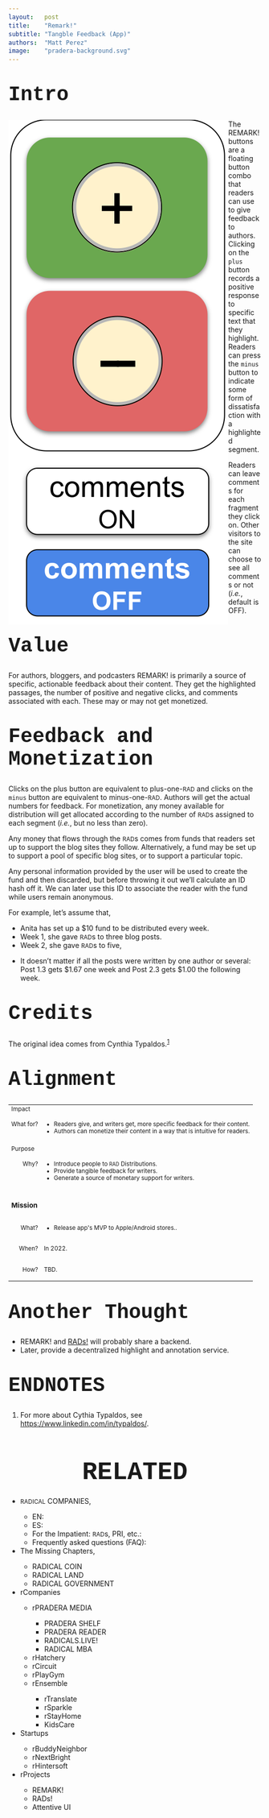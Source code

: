 ```yaml
---
layout:   post
title:    "Remark!"
subtitle: "Tangble Feedback (App)"
authors:  "Matt Perez"
image:    "pradera-background.svg"
---
```


<div style="display: none; ">
 <p>For authors, bloggers, and podcasters REMARK! is primarily a source of specific, actionable feedback about their content. They get the highlighted passages, the number of positive and negative clicks, and comments associated with each. These may or may not get monetized.</p>
</div>

<h1 style="font-size:40px; font-family:Courier New, monospace; margin-top:40px; ">Intro</h1>
 <img src="/assets/img/remark-buttons-vertical.svg" style="height:fit-content(20em); float:left; ">
 <p>The REMARK! buttons are a floating button combo that readers can use to give feedback to authors. Clicking on the <code>plus</code> button records a positive response to specific text that they highlight. Readers can press the <code>minus</code> button to indicate some form of dissatisfaction with a highlighted segment.</p>
 <p>Readers can leave comments for each fragment they click on. Other visitors to the site can choose to see all comments or not (<em>i.e.</em>, default is OFF).</p>

<h1 style="font-size:40px; font-family:Courier New, monospace; margin-top:40px; ">Value</h1>
 <p>For authors, bloggers, and podcasters REMARK! is primarily a source of specific, actionable feedback about their content. They get the highlighted passages, the number of positive and negative clicks, and comments associated with each. These may or may not get monetized.</p>

<h1 style="font-size:40px; font-family:Courier New, monospace; margin-top:40px; ">Feedback and Monetization</h1>
 <p>Clicks on the plus button are equivalent to plus-one-<span style="font-size:smaller; ">RAD</span> and clicks on the <code>minus</code> button are equivalent to minus-one-<span style="font-size:smaller; ">RAD</span>. Authors will get the actual numbers for feedback. For monetization, any money available for distribution will get allocated according to the number of <span style="font-size:smaller; ">RAD</span>s assigned to each segment (<em>i.e.</em>, but no less than zero).</p>
 <p>Any money that flows through the <span style="font-size:smaller; ">RAD</span>s comes from funds that readers set up to support the blog sites they follow. Alternatively, a fund may be set up to support a pool of specific blog sites, or to support a particular topic.</p>
 <p>Any personal information provided by the user will be used to create the fund and then discarded, but before throwing it out we’ll calculate an ID hash off it. We can later use this ID to associate the reader with the fund while users remain anonymous.</p>
 <p>For example, let’s assume that,</p>
 <ul>
  <li>Anita has set up a $10 fund to be distributed every week.</li>
  <li>Week 1, she gave <span style="font-size:smaller; ">RAD</span>s to three blog posts.</li>
  <li>Week 2, she gave <span style="font-size:smaller; ">RAD</span>s to five,</li>
 </ul>
 <ul>
  <li>It doesn’t matter if all the posts were written by one author or several: Post 1.3 gets $1.67 one week and Post 2.3 gets $1.00 the following week.</li>
 </ul>

<h1 style="font-size:40px; font-family:Courier New, monospace; margin-top:40px; ">Credits</h1>
 <p>The original idea comes from Cynthia Typaldos.<sup id="fnref1"><a href="#fn1" rel="footnote">1</a></sup></p>

<h1 style="font-size:40px; font-family:Courier New, monospace; margin-top:40px; ">Alignment</h1>
 <table>
 <tbody style="font-size:smaller; vertical-align:top; ">
  <tr>
   <td colspan="2" >Impact</td>
  </tr>
  <tr>
   <td>
    <p style="text-align: right">What for?</p>
   </td>
   <td>
    <ul>
     <li>Readers give, and writers get, more specific feedback for their content.</li>
     <li>Authors can monetize their content in a way that is intuitive for readers.</li>
    </ul>
   </td>
  </tr>
  <tr>
   <td colspan="2" ></td>
  </tr>
  <tr>
   <td colspan="2" >Purpose</td>
  </tr>
  <tr>
   <td>
    <p style="text-align: right">Why?</p>
   </td>
   <td>
    <ul>
     <li>Introduce people to <span style="font-size:smaller; ">RAD</span> Distributions.</li>
     <li>Provide tangible feedback for writers.</li>
     <li>Generate a source of monetary support for writers.</li>
    </ul>
   </td>
  </tr>
  <tr>
   <td colspan="2"></td>
  </tr>
  <tr>
   <td colspan="2"><h3>Mission</h3>
   </td>
  </tr>
  <tr>
   <td>
    <p style="text-align: right">What?</p>
   </td>
   <td>
    <ul>
     <li>Release app's MVP to Apple/Android stores.</a>.
     </li>
    </ul>
   </td>
  <tr>
   <td>
    <p style="text-align: right">When?</p>
   </td>
   <td>
    <p>In 2022.</p>
   </td>
  </tr>
  <tr>
   <td>
    <p style="text-align: right">How?</p>
   </td>
   <td>
    <p>TBD.</p>
   </td>
  </tr>
 </tbody>
 </table>

<h1 style="font-size:40px; font-family:Courier New, monospace; margin-top:40px; ">Another Thought</h1>
 <ul>
  <li>REMARK! and <a href="https://docs.google.com/document/d/1bvcdgTSv0Fx9SfWV3ikev0yfwRXmR8sCqW4XNPhinhk/edit#">RADs!</a> will probably share a backend.</li>
  <li>Later, provide a decentralized highlight and annotation service.</li>
 </ul>

<h1 style="font-size:40px; font-family:Courier New, monospace; margin-top:40px; ">ENDNOTES</h1>
 <ol>
  <li>For more about Cythia Typaldos, see <a href="https://www.linkedin.com/in/typaldos/">https://www.linkedin.com/in/typaldos/</a>.</li>
 </ol>

<h1 style="font-size:50px; font-family:Courier New, monospace; text-align:center; margin: 60px 0 20px 0; ">RELATED</h1>
 <ul>
  <li><span style="font-size:smaller; ">RADICAL</span> COMPANIES,</li>
  <ul>
    <li><a>EN</a>: <a></a></li>
    <li><a>ES</a>: <a></a></li>
    <li>For the Impatient: <span style="font-size:smaller; ">RAD</span>s, PRI, etc.: <a></a></li>
    <li>Frequently asked questions (FAQ): <a></a></li>
  </ul>
  <li>The Missing Chapters,</li>
  <ul>
    <li><a>RADICAL COIN</a></li>
    <li><a>RADICAL LAND</a></li>
    <li><a>RADICAL GOVERNMENT</a></li> 
  </ul>
  <li>rCompanies</li>
  <ul>
    <li>rPRADERA MEDIA</li>
    <ul>
      <li><a>PRADERA SHELF</a></li>
      <li><a>PRADERA READER</a></li>
      <li><a>RADICALS.LIVE!</a></li>
      <li><a>RADICAL MBA</a></li>  
    </ul>
    <li><a>rHatchery</a></li>
    <li><a>rCircuit</a></li>
    <li><a>rPlayGym</a></li>
    <li><a>rEnsemble</a></li>
    <ul>
      <li><a>rTranslate</a></li>
      <li><a>rSparkle</a></li>
      <li><a>rStayHome</a></li>
      <li><a>KidsCare</a></li>
    </ul>
  </ul>
  <li>Startups</li>
  <ul>
    <li><a>rBuddyNeighbor</a></li>
    <li><a>rNextBright</a></li>
    <li><a>rHintersoft</a></li> 
  </ul>
  <li>rProjects</li>
  <ul>
    <li><a>REMARK!</a></li>
    <li><a>RADs!</a></li>
    <li><a>Attentive UI</a></li>
  </ul>
 </ul>

